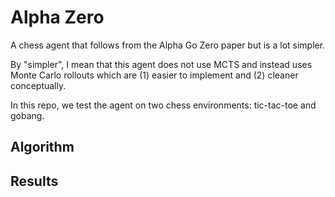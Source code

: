 # Alpha Zero

A chess agent that follows from the Alpha Go Zero paper but is a lot simpler. 

By "simpler", I mean that this agent does not use MCTS and instead uses Monte Carlo rollouts which are (1) easier to implement and (2) cleaner conceptually.

In this repo, we test the agent on two chess environments: tic-tac-toe and gobang.

## Algorithm


## Results
